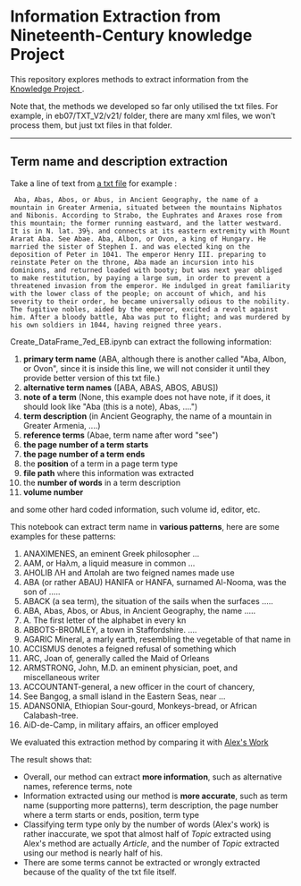 # Information Extraction from Nineteenth-Century knowledge Project

This repository explores methods to extract information from the [Knowledge Project ](https://tu-plogan.github.io/source/r_releases.html).

Note that, the methods we developed so far only utilised the txt files. For example, in eb07/TXT_V2/v21/ folder, there are many xml files, we won't process them, but just txt files in that folder.

---

## Term name and description extraction

Take a line of text from [a txt file](https://github.com/TU-plogan/kp-editions/blob/main/eb07/TXT_v2/a2/kp-eb0702-000501-9874-v2.txt) for example : 

``
Aba, Abas, Abos, or Abus, in Ancient Geography, the name of a mountain in Greater Armenia, situated between the mountains Niphatos and Nibonis. According to Strabo, the Euphrates and Araxes rose from this mountain; the former running eastward, and the latter westward. It is in N. lat. 39½. and connects at its eastern extremity with Mount Ararat Aba. See Abae. Aba, Albon, or Ovon, a king of Hungary. He married the sister of Stephen I. and was elected king on the deposition of Peter in 1041. The emperor Henry III. preparing to reinstate Peter on the throne, Aba made an incursion into his dominions, and returned loaded with booty; but was next year obliged to make restitution, by paying a large sum, in order to prevent a threatened invasion from the emperor. He indulged in great familiarity with the lower class of the people; on account of which, and his severity to their order, he became universally odious to the nobility. The fugitive nobles, aided by the emperor, excited a revolt against him. After a bloody battle, Aba was put to flight; and was murdered by his own soldiers in 1044, having reigned three years.``

Create_DataFrame_7ed_EB.ipynb can extract the following information:
1. **primary term name** (ABA, although there is another called "Aba, Albon, or Ovon", since it is inside this line, we will not consider it until they provide better version of this txt file.)
2. **alternative term names** ([ABA, ABAS, ABOS, ABUS])
3. **note of a term** (None, this example does not have note, if it does, it should look like "Aba (this is a note), Abas, ....")
4. **term description** (in Ancient Geography, the name of a mountain in Greater Armenia, ....)
5. **reference terms** (Abae, term name after word "see")
6. **the page number of a term starts** 
7. **the page number of a term ends** 
8. the **position** of a term in a page term type 
9. **file path** where this information was extracted 
10. the **number of words** in a term description 
11. **volume number**

and some other hard coded information, such volume id, editor, etc.

This notebook can extract term name in **various patterns**, here are some examples for these patterns:

1. ANAXIMENES, an eminent Greek philosopher ... 
2. AAM, or Haλm, a liquid measure in common ... 
3. AHOLIB ΛH and Aπolah are two feigned names made use 
4. ABA (or rather ABAU) HANIFA or HANFA, surnamed Al-Nooma, was the son of ..... 
5. ABACK (a sea term), the situation of the sails when the surfaces ..... 
6. ABA, Abas, Abos, or Abus, in Ancient Geography, the name ..... 
7. A. The first letter of the alphabet in every kn 
8. ABBOTS-BROMLEY, a town in Staffordshire. .... 
9. AGARIC Mineral, a marly earth, resembling the vegetable of that name in 
10. ACCISMUS denotes a feigned refusal of something which 
11. ARC, Joan of, generally called the Maid of Orleans 
12. ARMSTRONG, John, M.D. an eminent physician, poet, and miscellaneous writer 
13. ACCOUNTANT-general, a new officer in the court of chancery, 
14. See Bangog, a small island in the Eastern Seas, near ... 
15. ADANSONIA, Ethiopian Sour-gourd, Monkeys-bread, or African Calabash-tree. 
16. AiD-de-Camp, in military affairs, an officer employed

We evaluated this extraction method by comparing it with [Alex's Work](https://github.com/alexyoung13/frances_dissertation_ay55)

The result shows that:
* Overall, our method can extract **more information**, such as alternative names, reference terms, note
* Information extracted using our method is **more accurate**, such as term name (supporting more patterns), term description, the page number where a term starts or ends, position, term type
* Classifying term type only by the number of words (Alex's work) is rather inaccurate, we spot that almost half of _Topic_ extracted using Alex's method are actually _Article_, and the number of _Topic_ extracted using our method is nearly half of his.
* There are some terms cannot be extracted or wrongly extracted because of the quality of the txt file itself. 
